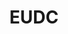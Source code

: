 ---
title: "EUDC"
year: 2023
lang: "English"
tab: "https://eudc2023.calicotab.com/"
country: "Bulgaria"
city: "Бургас"
ca: ['Hadar Goldberg', 'Milos Marjanovic', 'Geneva Roy', 'Josef Moscovici', 'Klaudia Maciejewska']
isMajor: True
layout: "tournament"
categories: ["tournaments"]
---